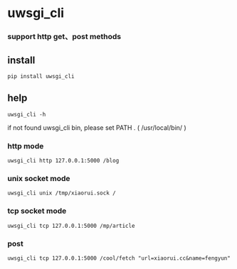 # uwsgi_cli

### support http get、post methods

## install
```
pip install uwsgi_cli
```

## help
```
uwsgi_cli -h
```

if not found uwsgi_cli bin, please set PATH . ( /usr/local/bin/ )


### http mode
```
uwsgi_cli http 127.0.0.1:5000 /blog
```

### unix socket mode
```
uwsgi_cli unix /tmp/xiaorui.sock /
```

### tcp socket mode
```
uwsgi_cli tcp 127.0.0.1:5000 /mp/article
```
### post
```
uwsgi_cli tcp 127.0.0.1:5000 /cool/fetch "url=xiaorui.cc&name=fengyun"
```
